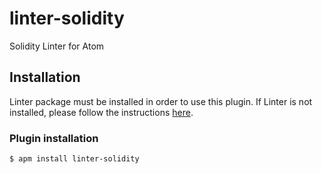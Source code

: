 # linter-solidity

Solidity Linter for Atom

## Installation
Linter package must be installed in order to use this plugin. If Linter is not installed, please
follow the instructions [here](https://github.com/AtomLinter/Linter).

### Plugin installation
```
$ apm install linter-solidity
```
